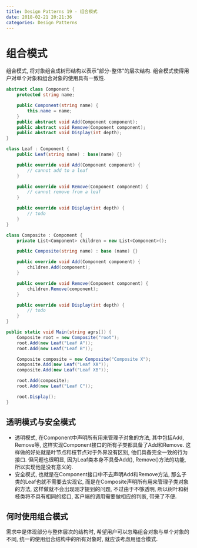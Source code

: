 ```yaml
---
title: Design Patterns 19 - 组合模式
date: 2018-02-21 20:21:36
categories: Design Patterns
---
```

# 组合模式

<!--more-->

组合模式, 将对象组合成树形结构以表示"部分-整体"的层次结构. 组合模式使得用户对单个对象和组合对象的使用具有一致性.

```cs
abstract class Component {
    protected string name;

    public Component(string name) {
        this.name = name;
    }
    public abstract void Add(Component component);
    public abstract void Remove(Component component);
    public abstract void Display(int depth);
}

class Leaf : Component {
    public Leaf(string name) : base(name) {}

    public override void Add(Component component) {
        // cannot add to a leaf
    }

    public override void Remove(Component component) {
        // cannot remove from a leaf
    }

    public override void Display(int depth) {
        // todo
    }
}

class Composite : Component {
    private List<Component> children = new List<Component>();

    public Composite(string name) : base (name) {}

    public override void Add(Component component) {
        children.Add(component);
    }

    public override void Remove(Component component) {
        children.Remove(component);
    }

    public override void Display(int depth) {
        // todo
    }
}

public static void Main(string agrs[]) {
    Composite root = new Composite("root");
    root.Add(new Leaf("Leaf A"));
    root.Add(new Leaf("Leaf B"));

    Composite composite = new Composite("Composite X");
    composite.Add(new Leaf("Leaf XA"));
    composite.Add(new Leaf("Leaf XB"));

    root.Add(composite);
    root.Add(new Leaf("Leaf C"));

    root.Display();
}
```

## 透明模式与安全模式

- 透明模式, 在Component中声明所有用来管理子对象的方法, 其中包括Add, Remove等, 这样实现Component接口的所有子类都具备了Add和Remove. 这样做的好处就是叶节点和枝节点对于外界没有区别, 他们具备完全一致的行为接口. 但问题也很明显, 因为Leaf类本身不具备Add(), Remove()方法的功能, 所以实现他是没有意义的.
- 安全模式, 也就是在Component接口中不去声明Add和Remove方法, 那么子类的Leaf也就不需要去实现它, 而是在Composite声明所有用来管理子类对象的方法, 这样做就不会出现刚才提到的问题, 不过由于不够透明, 所以树叶和树枝类将不具有相同的接口, 客户端的调用需要做相应的判断, 带来了不便.

## 何时使用组合模式

需求中是体现部分与整体层次的结构时, 希望用户可以忽略组合对象与单个对象的不同, 统一的使用组合结构中的所有对象时, 就应该考虑用组合模式.